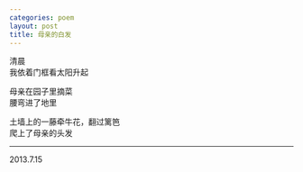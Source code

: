 ```yaml
---
categories: poem
layout: post
title: 母亲的白发
---
```


清晨  
我依着门框看太阳升起  

母亲在园子里摘菜  
腰弯进了地里  

土墙上的一藤牵牛花，翻过篱笆  
爬上了母亲的头发  

<hr/> 
2013.7.15

